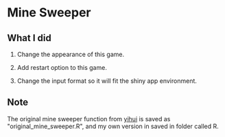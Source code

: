 # Mine Sweeper

## What I did

1. Change the appearance of this game.

2. Add restart option to this game.

3. Change the input format so it will fit the shiny app environment.

## Note

The original mine sweeper function from [yihui](https://github.com/yihui/fun/tree/master/R) is saved as "original_mine_sweeper.R", and my own version in saved in folder called R.
